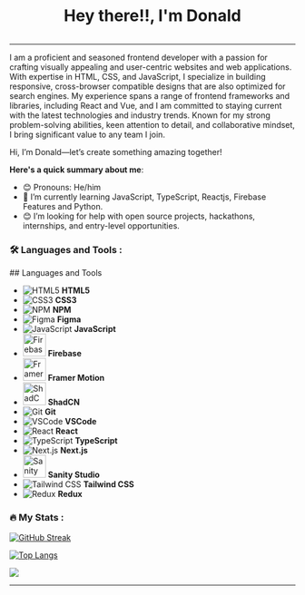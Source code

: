 <div id="header" align="center">
  <h1>
  Hey there!!, I'm Donald

</h1>
  
  
 

<img src="https://komarev.com/ghpvc/?username=Desmond-FOn&style=flat-square&color=blue" alt=""/>


</div>

---
I am a proficient and seasoned frontend developer with a passion for crafting visually appealing and user-centric websites and web applications. With expertise in HTML, CSS, and JavaScript, I specialize in building responsive, cross-browser compatible designs that are also optimized for search engines. My experience spans a range of frontend frameworks and libraries, including React and Vue, and I am committed to staying current with the latest technologies and industry trends. Known for my strong problem-solving abilities, keen attention to detail, and collaborative mindset, I bring significant value to any team I join.  

Hi, I’m Donald—let’s create something amazing together!

**Here's a quick summary about me**:

- 😊 Pronouns: He/him
- 🌱 I’m currently learning JavaScript, TypeScript, Reactjs, Firebase Features and Python.
- 😊 I’m looking for help with open source projects, hackathons, internships, and entry-level opportunities.


### :hammer_and_wrench: Languages and Tools :

<div>
 ## Languages and Tools

- ![HTML5](https://img.icons8.com/color/48/html-5.png) **HTML5**  
- ![CSS3](https://img.icons8.com/color/48/css3.png) **CSS3**  
- ![NPM](https://img.icons8.com/color/48/npm.png) **NPM**  
- ![Figma](https://img.icons8.com/color/48/figma.png) **Figma**  
- ![JavaScript](https://img.icons8.com/color/48/javascript.png) **JavaScript**  
- <img src="https://img.icons8.com/color/48/firebase.png" alt="Firebase" width="40"/> **Firebase**  
- <img src="https://www.svgrepo.com/show/354259/framer.svg" alt="Framer Motion" width="40"/> **Framer Motion**  
- <img src="https://shadcn.dev/logo.svg" alt="ShadCN" width="40"/> **ShadCN**  
- ![Git](https://img.icons8.com/color/48/git.png) **Git**  
- ![VSCode](https://img.icons8.com/color/48/visual-studio-code-2019.png) **VSCode**  
- ![React](https://img.icons8.com/plasticine/100/react.png) **React**  
- ![TypeScript](https://img.icons8.com/color/48/typescript.png) **TypeScript**  
- ![Next.js](https://img.icons8.com/color/48/nextjs.png) **Next.js**  
- <img src="https://www.sanity.io/static/images/logo.svg" alt="Sanity Studio" width="40"/> **Sanity Studio**  
- <img src="https://img.icons8.com/color/48/tailwind-css.png" alt="Tailwind CSS"/> **Tailwind CSS**  
- ![Redux](https://img.icons8.com/color/48/redux.png) **Redux**  

</div>

### :fire: My Stats :

[![GitHub Streak](http://github-readme-streak-stats.herokuapp.com?user=Donald2023-source&theme=tokyonight)](https://git.io/streak-stats)

[![Top Langs](https://github-readme-stats.vercel.app/api/top-langs/?username=Donald2023-source&layout=compact&theme=tokyonight)](https://github.com/anuraghazra/github-readme-stats)

<picture >
<source 
  srcset="https://github-readme-stats.vercel.app/api?username=Donald2023-source&show_icons=true&theme=tokyonight"
  media="(prefers-color-scheme: dark)"
/>
<source
  srcset="https://github-readme-stats.vercel.app/api?username=Donald2023-source&show_icons=true"
  media="(prefers-color-scheme: light), (prefers-color-scheme: no-preference)"
/>
<img src="https://github-readme-stats.vercel.app/api?username=Donald2023-source&show_icons=true&text_color=00fe99" />
</picture>

---
